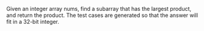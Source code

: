 Given an integer array nums, find a subarray that has the largest product, and return the product. The test cases are generated so that the answer will fit in a 32-bit integer.